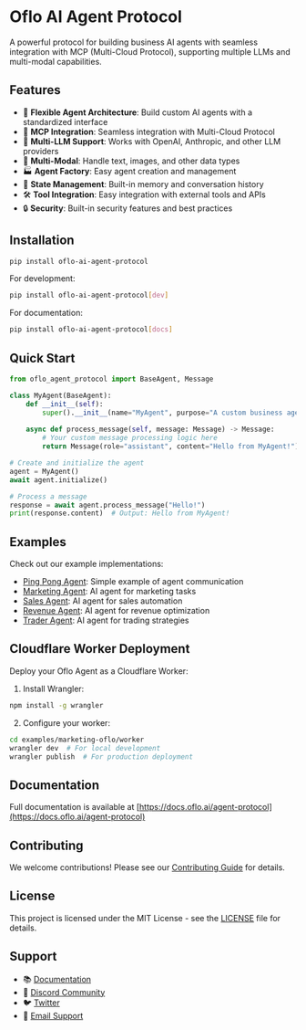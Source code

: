 # Oflo AI Agent Protocol

A powerful protocol for building business AI agents with seamless integration with MCP (Multi-Cloud Protocol), supporting multiple LLMs and multi-modal capabilities.

## Features

- 🤖 **Flexible Agent Architecture**: Build custom AI agents with a standardized interface
- 🔌 **MCP Integration**: Seamless integration with Multi-Cloud Protocol
- 🧠 **Multi-LLM Support**: Works with OpenAI, Anthropic, and other LLM providers
- 📱 **Multi-Modal**: Handle text, images, and other data types
- 🏭 **Agent Factory**: Easy agent creation and management
- 🔄 **State Management**: Built-in memory and conversation history
- 🛠️ **Tool Integration**: Easy integration with external tools and APIs
- 🔒 **Security**: Built-in security features and best practices

## Installation

```bash
pip install oflo-ai-agent-protocol
```

For development:
```bash
pip install oflo-ai-agent-protocol[dev]
```

For documentation:
```bash
pip install oflo-ai-agent-protocol[docs]
```

## Quick Start

```python
from oflo_agent_protocol import BaseAgent, Message

class MyAgent(BaseAgent):
    def __init__(self):
        super().__init__(name="MyAgent", purpose="A custom business agent")
        
    async def process_message(self, message: Message) -> Message:
        # Your custom message processing logic here
        return Message(role="assistant", content="Hello from MyAgent!")

# Create and initialize the agent
agent = MyAgent()
await agent.initialize()

# Process a message
response = await agent.process_message("Hello!")
print(response.content)  # Output: Hello from MyAgent!
```

## Examples

Check out our example implementations:

- [Ping Pong Agent](examples/ping-pong-oflo/): Simple example of agent communication
- [Marketing Agent](examples/marketing-oflo/): AI agent for marketing tasks
- [Sales Agent](examples/sales-oflo/): AI agent for sales automation
- [Revenue Agent](examples/revenue-oflo/): AI agent for revenue optimization
- [Trader Agent](examples/trader-oflo/): AI agent for trading strategies

## Cloudflare Worker Deployment

Deploy your Oflo Agent as a Cloudflare Worker:

1. Install Wrangler:
```bash
npm install -g wrangler
```

2. Configure your worker:
```bash
cd examples/marketing-oflo/worker
wrangler dev  # For local development
wrangler publish  # For production deployment
```

## Documentation

Full documentation is available at [https://docs.oflo.ai/agent-protocol](https://docs.oflo.ai/agent-protocol)

## Contributing

We welcome contributions! Please see our [Contributing Guide](CONTRIBUTING.md) for details.

## License

This project is licensed under the MIT License - see the [LICENSE](LICENSE) file for details.

## Support

- 📚 [Documentation](https://docs.oflo.ai/agent-protocol)
- 💬 [Discord Community](https://discord.gg/oflo)
- 🐦 [Twitter](https://twitter.com/ofloai)
- 📧 [Email Support](mailto:support@oflo.ai) 
